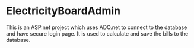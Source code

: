 # ElectricityBoardAdmin
This is an ASP.net project which uses ADO.net to connect to the database and have secure login page. It is used to calculate and save the bills to the database.
